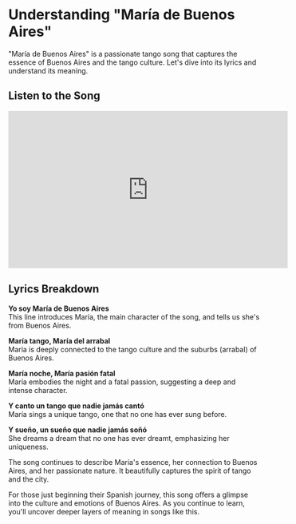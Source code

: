 # Understanding "María de Buenos Aires"

"María de Buenos Aires" is a passionate tango song that captures the essence of Buenos Aires and the tango culture. Let's dive into its lyrics and understand its meaning.

## Listen to the Song

<iframe width="560" height="315" src="https://www.youtube.com/embed/YOUR_VIDEO_ID_HERE" frameborder="0" allowfullscreen></iframe>

## Lyrics Breakdown

**Yo soy María de Buenos Aires**  
This line introduces María, the main character of the song, and tells us she's from Buenos Aires.

**María tango, María del arrabal**  
María is deeply connected to the tango culture and the suburbs (arrabal) of Buenos Aires.

**María noche, María pasión fatal**  
María embodies the night and a fatal passion, suggesting a deep and intense character.

**Y canto un tango que nadie jamás cantó**  
María sings a unique tango, one that no one has ever sung before.

**Y sueño, un sueño que nadie jamás soñó**  
She dreams a dream that no one has ever dreamt, emphasizing her uniqueness.

The song continues to describe María's essence, her connection to Buenos Aires, and her passionate nature. It beautifully captures the spirit of tango and the city.

For those just beginning their Spanish journey, this song offers a glimpse into the culture and emotions of Buenos Aires. As you continue to learn, you'll uncover deeper layers of meaning in songs like this.
